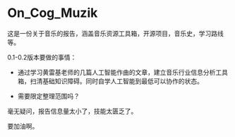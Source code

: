 # On_Cog_Muzik

这是一份关于音乐的报告，涵盖音乐资源工具箱，开源项目，音乐史，学习路线等。

0.1-0.2版本要做的事情：

- 通过学习黄雷基老师的几篇人工智能作曲的文章，建立音乐行业信息分析工具箱，扫清基础知识障碍。同时自学人工智能到最低可以协作的状态。

- 需要限定整理范围吗？

毫无疑问，报告信息量太小了，技能太匮乏了。

要加油啊。
